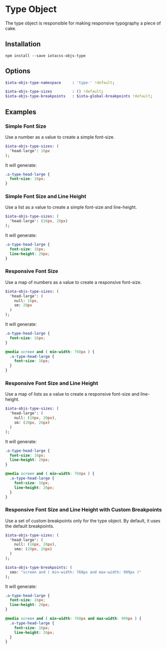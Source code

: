 # Type Object #

The type object is responsible for making responsive typography a piece of cake.


## Installation

```
npm install --save iotacss-objs-type
```


## Options

```sass
$iota-objs-type-namespace     : 'type-' !default;

$iota-objs-type-sizes         : () !default;
$iota-objs-type-breakpoints   : $iota-global-breakpoints !default;
```


## Examples


### Simple Font Size

Use a number as a value to create a simple font-size.

```sass
$iota-objs-type-sizes: (
  'head-large': 16px
);
```

It will generate:

```css
.o-type-head-large {
  font-size: 16px;
}
```


### Simple Font Size and Line Height

Use a list as a value to create a simple font-size and line-height.

```sass
$iota-objs-type-sizes: (
  'head-large': (16px, 20px)
);
```

It will generate:

```css
.o-type-head-large {
  font-size: 16px;
  line-height: 20px;
}
```


### Responsive Font Size

Use a map of numbers as a value to create a responsive font-size.

```sass
$iota-objs-type-sizes: (
  'head-large': (
    null: 16px,
    sm: 20px
  )
);
```

It will generate:

```css
.o-type-head-large {
  font-size: 16px;
}

@media screen and ( min-width: 768px ) {
  .o-type-head-large {
    font-size: 16px;
  }
}
```


### Responsive Font Size and Line Height

Use a map of lists as a value to create a responsive font-size and line-height.

```sass
$iota-objs-type-sizes: (
  'head-large': (
    null: (16px, 20px),
    sm: (20px, 26px)
  )
);
```

It will generate:

```css
.o-type-head-large {
  font-size: 16px;
  line-height: 20px;
}

@media screen and ( min-width: 768px ) {
  .o-type-head-large {
    font-size: 16px;
    line-height: 26px;
  }
}
```


### Responsive Font Size and Line Height with Custom Breakpoints

Use a set of custom breakpoints only for the type object. By default, it uses the default breakpoints.

```sass
$iota-objs-type-sizes: (
  'head-large': (
    null: (16px, 20px),
    smo: (20px, 26px)
  )
);

$iota-objs-type-breakpoints: (
  smo: "screen and ( min-width: 768px and max-width: 999px )"
);
```

It will generate:

```css
.o-type-head-large {
  font-size: 16px;
  line-height: 20px;
}

@media screen and ( min-width: 768px and max-width: 999px ) {
  .o-type-head-large {
    font-size: 16px;
    line-height: 26px;
  }
}
```
